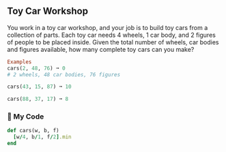 ## Toy Car Workshop

You work in a toy car workshop, and your job is to build toy cars from a collection of parts. Each toy car needs 4 wheels, 1 car body, and 2 figures of people to be placed inside. Given the total number of wheels, car bodies and figures available, how many complete toy cars can you make?
```ruby
Examples
cars(2, 48, 76) ➞ 0
# 2 wheels, 48 car bodies, 76 figures

cars(43, 15, 87) ➞ 10

cars(88, 37, 17) ➞ 8
```
### :gem: My Code
```ruby
def cars(w, b, f)
  [w/4, b/1, f/2].min
end
```
